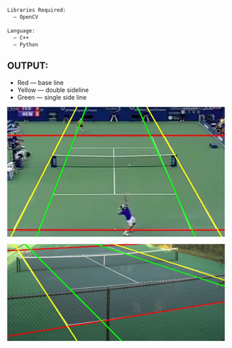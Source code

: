 ```shell
Libraries Required:
  — OpenCV

Language:
  — C++
  — Python
```

OUTPUT:
------------
* Red — base line 
* Yellow — double sideline
* Green — single side line 

<p align="right">
  <img src="https://raw.githubusercontent.com/Maddyai/Tennis_court_challenge/master/output/test.jpg "
  width="600">
</p>

<p align="right">
<img src="https://raw.githubusercontent.com/Maddyai/Tennis_court_challenge/master/output/tennis_court.jpg" 
width=600 
</p>
